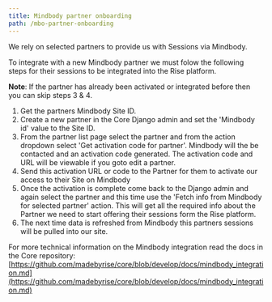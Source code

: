 ```yaml
---
title: Mindbody partner onboarding
path: /mbo-partner-onboarding
---
```


We rely on selected partners to provide us with Sessions via Mindbody.

To integrate with a new Mindbody partner we must folow the following steps for their sessions to be integrated into the Rise platform.

**Note**: If the partner has already been activated or integrated before then you can skip steps 3 & 4.

1. Get the partners Mindbody Site ID.
1. Create a new partner in the Core Django admin and set the 'Mindbody id' value to the Site ID.
1. From the partner list page select the partner and from the action dropdown select 'Get activation code for partner'. Mindbody will the be contacted and an activation code generated. The activation code and URL will be viewable if you goto edit a partner.
1. Send this activation URL or code to the Partner for them to activate our access to their Site on Mindbody
1. Once the activation is complete come back to the Django admin and again select the partner and this time use the 'Fetch info from Mindbody for selected partner' action. This will get all the required info about the Partner we need to start offering their sessions form the Rise platform.
1. The next time data is refreshed from Mindbody this partners sessions will be pulled into our site.

For more technical information on the Mindbody integration read the docs in the Core repository: [https://github.com/madebyrise/core/blob/develop/docs/mindbody_integration.md](https://github.com/madebyrise/core/blob/develop/docs/mindbody_integration.md)
